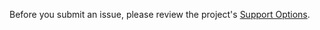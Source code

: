 Before you submit an issue, please review the project's [Support Options](https://ossec.github.io/about.html#support-options).
